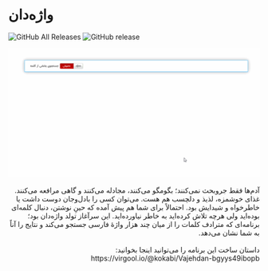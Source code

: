 # واژه‌دان

![GitHub All Releases](https://img.shields.io/github/downloads/kokabi1365/Vajehdan/total.svg)
![GitHub release](https://img.shields.io/github/release/kokabi1365/Vajehdan.svg)

![](Usage.gif)

<div dir="rtl">
آدم‌ها فقط جروبحث نمی‌کنند؛ بگومگو می‌کنند، مجادله می‌کنند و گاهی مرافعه می‌کنند. غذای خوشمزه، لذیذ و دلچسب هم هست. می‌توان کسی را بادل‌وجان دوست داشت یا خاطرخواه و شیدایش بود. احتمالاً برای شما هم پیش آمده که حینِ نوشتن، دنبال کلمه‌ای بوده‌اید ولی هرچه تلاش کرده‌اید به خاطر نیاورده‌اید. این سرآغاز تولد واژه‌دان بود؛ برنامه‌ای که مترادف کلمات را از میان چند هزار واژۀ فارسی جستجو می‌کند و نتایج را آناً به شما نشان می‌دهد.
<br>
<br>
داستان ساخت این برنامه را می‌توانید اینجا بخوانید:
<br>
https://virgool.io/@kokabi/Vajehdan-bgyys49ibopb

</div>

